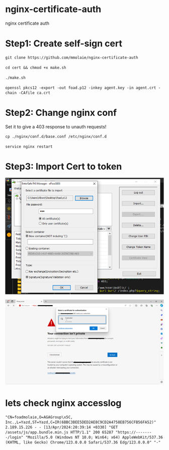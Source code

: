 # nginx-certificate-auth
nginx certificate auth

# Step1: Create self-sign cert
```
git clone https://github.com/mmolaie/nginx-certificate-auth 

cd cert && chmod +x make.sh

./make.sh

openssl pkcs12 -export -out foad.p12 -inkey agent.key -in agent.crt -chain -CAfile ca.crt
```

# Step2: Change nginx conf
Set it to give a 403 response to unauth requests!
```
cp ./nginx/conf.d/base.conf /etc/nginx/conf.d

service nginx restart
```
# Step3: Import Cert to token

![image](img/import_cert.png)

![image](img/check_cert.png)

# lets check nginx accesslog
```
"CN=foadmolaie,O=AGAGroup\x5C, Inc.,L=Yazd,ST=Yazd,C=IR(6BBC3BEE5DED2AE8C9CD2A4758EB756CFB56FA52)" 2.189.15.226 - - [13/Apr/2024:20:39:14 +0330] "GET /assets/js/app.bundle.min.js HTTP/1.1" 200 65287 "https://--------/login" "Mozilla/5.0 (Windows NT 10.0; Win64; x64) AppleWebKit/537.36 (KHTML, like Gecko) Chrome/123.0.0.0 Safari/537.36 Edg/123.0.0.0" "-"
```
